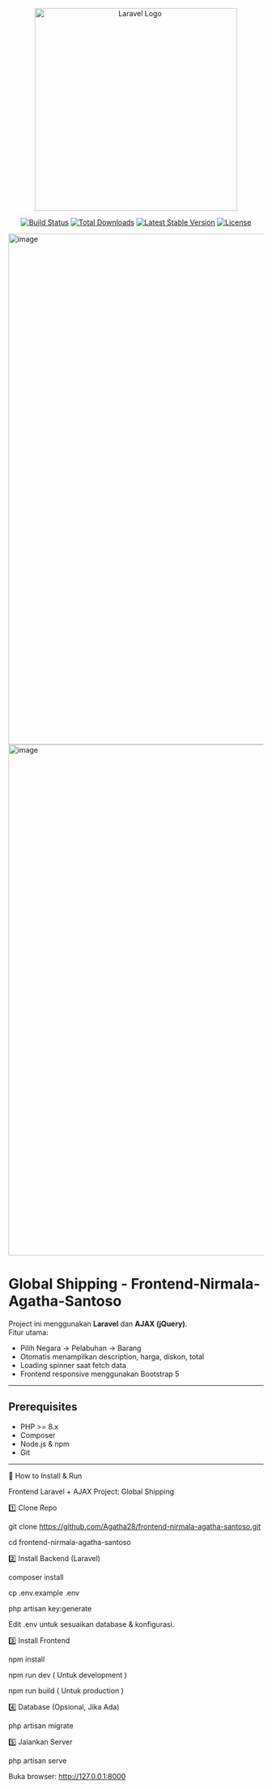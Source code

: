 <p align="center"><a href="https://laravel.com" target="_blank"><img src="https://raw.githubusercontent.com/laravel/art/master/logo-lockup/5%20SVG/2%20CMYK/1%20Full%20Color/laravel-logolockup-cmyk-red.svg" width="400" alt="Laravel Logo"></a></p>

<p align="center">
<a href="https://github.com/laravel/framework/actions"><img src="https://github.com/laravel/framework/workflows/tests/badge.svg" alt="Build Status"></a>
<a href="https://packagist.org/packages/laravel/framework"><img src="https://img.shields.io/packagist/dt/laravel/framework" alt="Total Downloads"></a>
<a href="https://packagist.org/packages/laravel/framework"><img src="https://img.shields.io/packagist/v/laravel/framework" alt="Latest Stable Version"></a>
<a href="https://packagist.org/packages/laravel/framework"><img src="https://img.shields.io/packagist/l/laravel/framework" alt="License"></a>
</p>

<img width="1920" height="1008" alt="image" src="https://github.com/user-attachments/assets/c19eef95-b91b-4dbe-b0d7-eec22f32aac3" />

<img width="1920" height="1008" alt="image" src="https://github.com/user-attachments/assets/4b27ab64-41f4-45e1-af62-215ebb26dd4b" />


# Global Shipping - Frontend-Nirmala-Agatha-Santoso

Project ini menggunakan **Laravel** dan **AJAX (jQuery)**.  
Fitur utama:
- Pilih Negara → Pelabuhan → Barang
- Otomatis menampilkan description, harga, diskon, total
- Loading spinner saat fetch data
- Frontend responsive menggunakan Bootstrap 5

---

## Prerequisites

- PHP >= 8.x
- Composer
- Node.js & npm
- Git

---

🚀 How to Install & Run

Frontend Laravel + AJAX Project: Global Shipping 


1️⃣ Clone Repo

git clone https://github.com/Agatha28/frontend-nirmala-agatha-santoso.git

cd frontend-nirmala-agatha-santoso




2️⃣ Install Backend (Laravel)

composer install

cp .env.example .env

php artisan key:generate



Edit .env untuk sesuaikan database & konfigurasi.


3️⃣ Install Frontend

npm install

npm run dev  ( Untuk development )

npm run build  ( Untuk production )



4️⃣ Database (Opsional, Jika Ada)

php artisan migrate



5️⃣ Jalankan Server

php artisan serve


Buka browser: http://127.0.0.1:8000
